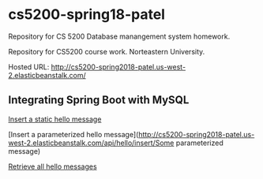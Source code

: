 # cs5200-spring18-patel
Repository for CS 5200 Database manangement system homework.

Repository for CS5200 course work. Norteastern University.

Hosted URL: http://cs5200-spring2018-patel.us-west-2.elasticbeanstalk.com/


## Integrating Spring Boot with MySQL

[Insert a static hello message](http://cs5200-spring2018-patel.us-west-2.elasticbeanstalk.com/api/hello/insert)

[Insert a parameterized hello message](http://cs5200-spring2018-patel.us-west-2.elasticbeanstalk.com/api/hello/insert/Some parameterized message)

[Retrieve all hello messages](http://cs5200-spring2018-patel.us-west-2.elasticbeanstalk.com/api/hello/select/all)
